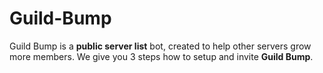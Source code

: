 # Guild-Bump
Guild Bump is a **public server list** bot,
created to help other servers grow more members.
We give you 3 steps how to setup and invite **Guild Bump**.
